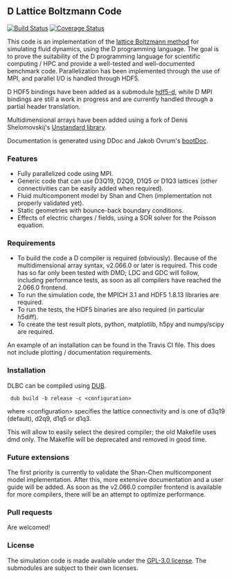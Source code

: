 ## D Lattice Boltzmann Code
[![Build Status](https://travis-ci.org/SFrijters/DLBC.svg?branch=master)](https://travis-ci.org/SFrijters/DLBC) [![Coverage Status](https://coveralls.io/repos/SFrijters/DLBC/badge.svg)](https://coveralls.io/r/SFrijters/DLBC)

This code is an implementation of the [lattice Boltzmann method](http://en.wikipedia.org/wiki/Lattice_Boltzmann_methods) for simulating fluid dynamics, using the D programming language. The goal is to prove the suitability of the D programming language for scientific computing / HPC and provide a well-tested and well-documented benchmark code. Parallelization has been implemented through the use of MPI, and parallel I/O is handled through HDF5.

D HDF5 bindings have been added as a submodule [hdf5-d](http://github.com/SFrijters/hdf5-d), while D MPI bindings are still a work in progress and are currently handled through a partial header translation.

Multidimensional arrays have been added using a fork of Denis Shelomovskij's [Unstandard library](https://bitbucket.org/SFrijters/unstandard).

Documentation is generated using DDoc and Jakob Ovrum's [bootDoc](http://github.com/JakobOvrum/bootDoc).

### Features

- Fully parallelized code using MPI.
- Generic code that can use D3Q19, D2Q9, D1Q5 or D1Q3 lattices (other connectivities can be easily added when required).
- Fluid multicomponent model by Shan and Chen (implementation not properly validated yet).
- Static geometries with bounce-back boundary conditions.
- Effects of electric charges / fields, using a SOR solver for the Poisson equation.

### Requirements

- To build the code a D compiler is required (obviously). Because of the multidimensional array syntax, v2.066.0 or later is required. This code has so far only been tested with DMD; LDC and GDC will follow, including performance tests, as soon as all compilers have reached the 2.066.0 frontend.
- To run the simulation code, the MPICH 3.1 and HDF5 1.8.13 libraries are required.
- To run the tests, the HDF5 binaries are also required (in particular h5diff).
- To create the test result plots, python, matplotlib, h5py and numpy/scipy are required.

An example of an installation can be found in the Travis CI file. This does not include plotting / documentation requirements.

### Installation

DLBC can be compiled using [DUB](http://code.dlang.org/download).

     dub build -b release -c <configuration>

where &lt;configuration&gt; specifies the lattice connectivity and is one of d3q19 (default), d2q9, d1q5 or d1q3.

This will allow to easily select the desired compiler; the old Makefile uses dmd only. The Makefile will be deprecated and removed in good time.

### Future extensions

The first priority is currently to validate the Shan-Chen multicomponent model implementation. After this, more extensive documentation and a user guide will be added. As soon as the v2.066.0 compiler frontend is available for more compilers, there will be an attempt to optimize performance.

### Pull requests

Are welcomed!

### License

The simulation code is made available under the [GPL-3.0 license](http://www.gnu.org/licenses/gpl-3.0.txt). The submodules are subject to their own licenses.

